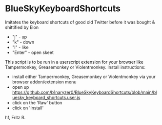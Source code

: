 # BlueSkyKeyboardShortcuts

Imitates the keyboard shortcuts of good old Twitter 
before it was bought & shittified by Elon

- "j" - up
- "k" - down
- "l" - like
- "Enter" - open skeet

This script is to be run in a userscript extension for your browser like 
Tampermonkey, Greasemonkey or Violentmonkey.
Install instructions:
- install either Tampermonkey, Greasemonkey or Violentmonkey via your browser addon/extension menu
-  open up https://github.com/b1naryzer0/BlueSkyKeyboardShortcuts/blob/main/bluesky_keyboard_shortcuts.user.js
-  click on the 'Raw' button
-  click on 'Install'

hf, Fritz R.
